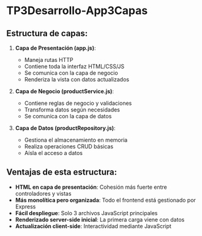# TP3Desarrollo-App3Capas

## Estructura de capas:

1. **Capa de Presentación (app.js)**:
   - Maneja rutas HTTP
   - Contiene toda la interfaz HTML/CSS/JS
   - Se comunica con la capa de negocio
   - Renderiza la vista con datos actualizados

2. **Capa de Negocio (productService.js)**:
   - Contiene reglas de negocio y validaciones
   - Transforma datos según necesidades
   - Se comunica con la capa de datos

3. **Capa de Datos (productRepository.js)**:
   - Gestiona el almacenamiento en memoria
   - Realiza operaciones CRUD básicas
   - Aísla el acceso a datos

## Ventajas de esta estructura:

- **HTML en capa de presentación**: Cohesión más fuerte entre controladores y vistas
- **Más monolítica pero organizada**: Todo el frontend está gestionado por Express
- **Fácil despliegue**: Solo 3 archivos JavaScript principales
- **Renderizado server-side inicial**: La primera carga viene con datos
- **Actualización client-side**: Interactividad mediante JavaScript
